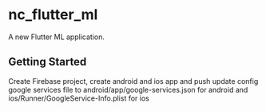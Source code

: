 # nc_flutter_ml

A new Flutter ML application.

## Getting Started

Create Firebase project, create android and ios app and push update config google services file to android/app/google-services.json for android and ios/Runner/GoogleService-Info.plist for ios 